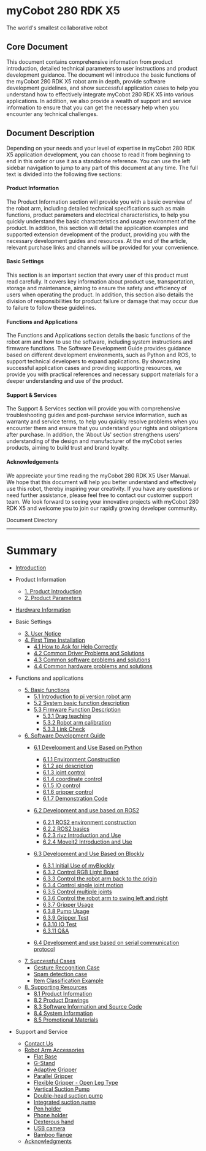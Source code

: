 # myCobot 280 RDK X5
The world's smallest collaborative robot

Core Document
---
This document contains comprehensive information from product introduction, detailed technical parameters to user instructions and product development guidance. The document will introduce the basic functions of the myCobot 280 RDK X5 robot arm in depth, provide software development guidelines, and show successful application cases to help you understand how to effectively integrate myCobot 280 RDK X5 into various applications. In addition, we also provide a wealth of support and service information to ensure that you can get the necessary help when you encounter any technical challenges.

Document Description
---

Depending on your needs and your level of expertise in myCobot 280 RDK X5 application development, you can choose to read it from beginning to end in this order or use it as a standalone reference. You can use the left sidebar navigation to jump to any part of this document at any time. The full text is divided into the following five sections:

#### Product Information
The Product Information section will provide you with a basic overview of the robot arm, including detailed technical specifications such as main functions, product parameters and electrical characteristics, to help you quickly understand the basic characteristics and usage environment of the product. In addition, this section will detail the application examples and supported extension development of the product, providing you with the necessary development guides and resources. At the end of the article, relevant purchase links and channels will be provided for your convenience.

#### Basic Settings
This section is an important section that every user of this product must read carefully. It covers key information about product use, transportation, storage and maintenance, aiming to ensure the safety and efficiency of users when operating the product. In addition, this section also details the division of responsibilities for product failure or damage that may occur due to failure to follow these guidelines.

#### Functions and Applications
The Functions and Applications section details the basic functions of the robot arm and how to use the software, including system instructions and firmware functions. The Software Development Guide provides guidance based on different development environments, such as Python and ROS, to support technical developers to expand applications. By showcasing successful application cases and providing supporting resources, we provide you with practical references and necessary support materials for a deeper understanding and use of the product.

#### Support & Services
The Support & Services section will provide you with comprehensive troubleshooting guides and post-purchase service information, such as warranty and service terms, to help you quickly resolve problems when you encounter them and ensure that you understand your rights and obligations after purchase. In addition, the 'About Us' section strengthens users' understanding of the design and manufacturer of the myCobot series products, aiming to build trust and brand loyalty.

#### Acknowledgements
We appreciate your time reading the myCobot 280 RDK X5 User Manual. We hope that this document will help you better understand and effectively use this robot, thereby inspiring your creativity. If you have any questions or need further assistance, please feel free to contact our customer support team. We look forward to seeing your innovative projects with myCobot 280 RDK X5 and welcome you to join our rapidly growing developer community.

Document Directory

---
# Summary
* [Introduction](README.md)
* Product Information

  * [1. Product Introduction](1-ProductInformation/1.ProductIntroduction/1-ProductIntroduction.md)
  * [2. Product Parameters](1-ProductInformation/2.ProductParameter/2-ProductParameters.md)
  
* [Hardware Information](6-BoardInformation/RDKX5.md)

* Basic Settings

  * [3. User Notice](2-BasicSettings/3.UserNotice/3-UserInstructions.md)
  * [4. First Time Installation](2-BasicSettings/4.FirstTimeInstallation/4-FirstTimeInstallation.md)
     * [4.1 How to Ask for Help Correctly](4-SupportAndService/9.Troubleshooting/9.0-how_to_ask.md)
     * [4.2 Common Driver Problems and Solutions](4-SupportAndService/9.Troubleshooting/9.1-driver.md)
     * [4.3 Common software problems and solutions](4-SupportAndService/9.Troubleshooting/9.2-software.md)
     * [4.4 Common hardware problems and solutions](4-SupportAndService/9.Troubleshooting/9.3-hardware.md)
* Functions and applications
  * [5. Basic functions](3-FunctionsAndApplications/5.BasicFunction/README.md)
    * [5.1 Introduction to pi version robot arm](3-FunctionsAndApplications/5.BasicFunction/5.1-Functionlnstruction/3.5.1-SW-description.md)
    * [5.2 System basic function description](3-FunctionsAndApplications/5.BasicFunction/5.2-Softwarelnstructions/3.5.2-SW-detail-description.md)
    * [5.3 Firmware Function Description](3-FunctionsAndApplications/5.BasicFunction/5.3-FirmwareFunctionDescription/README.md)
      * [5.3.1 Drag teaching](3-FunctionsAndApplications/5.BasicFunction/5.3-FirmwareFunctionDescription/5.3.1-moving/4.2.1.2-micro_CPU.md)
      * [5.3.2 Robot arm calibration](3-FunctionsAndApplications/5.BasicFunction/5.3-FirmwareFunctionDescription/5.3.2-calibration/4.2.2.2-micro_CPU.md)
      * [5.3.3 Link Check](3-FunctionsAndApplications/5.BasicFunction/5.3-FirmwareFunctionDescription/5.3.4-connection/4.2.4.2-micro_CPU.md)
  * [6. Software Development Guide](3-FunctionsAndApplications/6.developmentGuide/README.md)
    * [6.1 Development and Use Based on Python](3-FunctionsAndApplications/6.developmentGuide/python/README.md)
      * [6.1.1 Environment Construction](3-FunctionsAndApplications/6.developmentGuide/python/1_download.md)
      * [6.1.2 api description](3-FunctionsAndApplications/6.developmentGuide/python/2_API.md)
      * [6.1.3 joint control](3-FunctionsAndApplications/6.developmentGuide/python/3_angle.md)
      * [6.1.4 coordinate control](3-FunctionsAndApplications/6.developmentGuide/python/4_coord.md)
      * [6.1.5 IO control](3-FunctionsAndApplications/6.developmentGuide/python/5_IO.md)
      * [6.1.6 gripper control](3-FunctionsAndApplications/6.developmentGuide/python/6_gripper.md)
      * [6.1.7 Demonstration Code](3-FunctionsAndApplications/6.developmentGuide/python/8_example.md)

    * [6.2 Development and use based on ROS2](3-FunctionsAndApplications/6.developmentGuide/ROS/12.2-ROS2/12.2.3-ROS2Introduction.md)
      * [6.2.1 ROS2 environment construction](3-FunctionsAndApplications/6.developmentGuide/ROS/12.2-ROS2/12.2.1-InstallationOfROS2.md)
      * [6.2.2 ROS2 basics](3-FunctionsAndApplications/6.developmentGuide/ROS/12.2-ROS2/12.2.2-BasicTutorial.md)
      * [6.2.3 rivz Introduction and Use](3-FunctionsAndApplications/6.developmentGuide/ROS/12.2-ROS2/12.2.4-rivzIntroductionAndUse/README.md)
      * [6.2.4 Moveit2 Introduction and Use](3-FunctionsAndApplications/6.developmentGuide/ROS/12.2-ROS2/12.2.5-Moveit2/README.md)
    * [6.3 Development and Use Based on Blockly](3-FunctionsAndApplications/6.developmentGuide/myBlocklyAndUlFlow/myblocklyTutorials/README.md)
      * [6.3.1 Initial Use of myBlockly](3-FunctionsAndApplications/6.developmentGuide/myBlocklyAndUlFlow/myblocklyTutorials/5.1.1-myBlocklyFirstUse.md)
      * [6.3.2 Control RGB Light Board](3-FunctionsAndApplications/6.developmentGuide/myBlocklyAndUlFlow/myblocklyTutorials/5.1.2-ControlRGB.md)
      * [6.3.3 Control the robot arm back to the origin](3-FunctionsAndApplications/6.developmentGuide/myBlocklyAndUlFlow/myblocklyTutorials/5.1.3-ControlRoboticArmBackZero.md)
      * [6.3.4 Control single joint motion](3-FunctionsAndApplications/6.developmentGuide/myBlocklyAndUlFlow/myblocklyTutorials/5.1.4-ControlSingleJoint.md)
      * [6.3.5 Control multiple joints](3-FunctionsAndApplications/6.developmentGuide/myBlocklyAndUlFlow/myblocklyTutorials/5.1.5-ControlSinglesJoint.md)
      * [6.3.6 Control the robot arm to swing left and right](3-FunctionsAndApplications/6.developmentGuide/myBlocklyAndUlFlow/myblocklyTutorials/5.1.6-ControlRoboticSwingLeft&Right.md)
      * [6.3.7 Gripper Usage](3-FunctionsAndApplications/6.developmentGuide/myBlocklyAndUlFlow/myblocklyTutorials/5.1.8-GripperUse.md)
      * [6.3.8 Pump Usage](3-FunctionsAndApplications/6.developmentGuide/myBlocklyAndUlFlow/myblocklyTutorials/5.1.9-PumpUse.md)
      * [6.3.9 Gripper Test](3-FunctionsAndApplications/6.developmentGuide/myBlocklyAndUlFlow/myblocklyTutorials/5.13-gripperTest.md)
      * [6.3.10 IO Test](3-FunctionsAndApplications/6.developmentGuide/myBlocklyAndUlFlow/myblocklyTutorials/5.14-ioTest.md)
      * [6.3.11 Q&A](3-FunctionsAndApplications/6.developmentGuide/myBlocklyAndUlFlow/myblocklyTutorials/5.1.10Q&A.md)
    * [6.4 Development and use based on serial communication protocol](3-FunctionsAndApplications/6.developmentGuide/CommunicationProtocolPackage/18-communication.md)
  * [7. Successful Cases](3-FunctionsAndApplications/7.SuccessfulCase/7-SuccessfulCases.md)
    * [Gesture Recognition Case](3-FunctionsAndApplications/7.SuccessfulCase/hand.md)
    * [Spam detection case](3-FunctionsAndApplications/7.SuccessfulCase/garbage.md)
    * [Item Classification Example](3-FunctionsAndApplications/7.SuccessfulCase/yolo.md)
  * [8. Supporting Resources](3-FunctionsAndApplications/8.SupportingResources/README.md)
    * [8.1 Product Information](3-FunctionsAndApplications/8.SupportingResources/8.1-ProductInformation/README.md)
    * [8.2 Product Drawings](3-FunctionsAndApplications/8.SupportingResources/8.2-ProductDrawings/README.md)
    * [8.3 Software Information and Source Code](3-FunctionsAndApplications/8.SupportingResources/8.3-SoftwareInformationAndSourceCode/README.md)
    * [8.4 System Information](3-FunctionsAndApplications/8.SupportingResources/8.4-SystemInformation/README.md)
    * [8.5 Promotional Materials](3-FunctionsAndApplications/8.SupportingResources/8.5-PromotionalMaterials/README.md)
* Support and Service
  * [ Contact Us](4-SupportAndService/11.AboutUs/11.AboutUs.md)
  * [Robot Arm Accessories](4-SupportAndService/Accessories/accessories.md)
    * [Flat Base](4-SupportAndService/Accessories/Flatbase.md)
    * [G-Stand](4-SupportAndService/Accessories/Gstands_2.0.md)
    * [Adaptive Gripper](4-SupportAndService/Accessories/AdaptiveGripper.md)
    * [Parallel Gripper](4-SupportAndService/Accessories/ParallelGripper.md)
    * [Flexible Gripper - Open Leg Type](4-SupportAndService/Accessories/flexible_gripper_2.md)
    * [Vertical Suction Pump](4-SupportAndService/Accessories/pump.md)
    * [Double-head suction pump](4-SupportAndService/Accessories/doublepump.md)
    * [Integrated suction pump](4-SupportAndService/Accessories/IntegratedPump.md)
    * [Pen holder](4-SupportAndService/Accessories/penHolder.md)
    * [Phone holder](4-SupportAndService/Accessories/phoneHolder.md)
    * [Dexterous hand](4-SupportAndService/Accessories/Robothand.md)
    * [USB camera](4-SupportAndService/Accessories/USBcamera.md)
    * [Bamboo flange](4-SupportAndService/Accessories/bamboo.md)
  * [Acknowledgments](5-Acknowledgments/5-Acknowledgments.md)